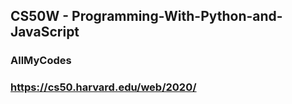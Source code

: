 ## CS50W - Programming-With-Python-and-JavaScript

### AllMyCodes

### https://cs50.harvard.edu/web/2020/

